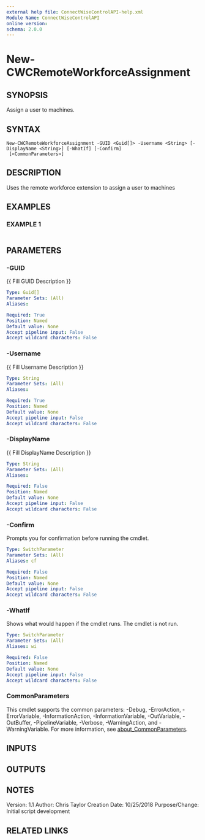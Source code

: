 ```yaml
---
external help file: ConnectWiseControlAPI-help.xml
Module Name: ConnectWiseControlAPI
online version:
schema: 2.0.0
---
```


# New-CWCRemoteWorkforceAssignment

## SYNOPSIS
Assign a user to machines.

## SYNTAX

```
New-CWCRemoteWorkforceAssignment -GUID <Guid[]> -Username <String> [-DisplayName <String>] [-WhatIf] [-Confirm]
 [<CommonParameters>]
```

## DESCRIPTION
Uses the remote workforce extension to assign a user to machines

## EXAMPLES

### EXAMPLE 1
```

```

## PARAMETERS

### -GUID
{{ Fill GUID Description }}

```yaml
Type: Guid[]
Parameter Sets: (All)
Aliases:

Required: True
Position: Named
Default value: None
Accept pipeline input: False
Accept wildcard characters: False
```

### -Username
{{ Fill Username Description }}

```yaml
Type: String
Parameter Sets: (All)
Aliases:

Required: True
Position: Named
Default value: None
Accept pipeline input: False
Accept wildcard characters: False
```

### -DisplayName
{{ Fill DisplayName Description }}

```yaml
Type: String
Parameter Sets: (All)
Aliases:

Required: False
Position: Named
Default value: None
Accept pipeline input: False
Accept wildcard characters: False
```

### -Confirm
Prompts you for confirmation before running the cmdlet.

```yaml
Type: SwitchParameter
Parameter Sets: (All)
Aliases: cf

Required: False
Position: Named
Default value: None
Accept pipeline input: False
Accept wildcard characters: False
```

### -WhatIf
Shows what would happen if the cmdlet runs. The cmdlet is not run.

```yaml
Type: SwitchParameter
Parameter Sets: (All)
Aliases: wi

Required: False
Position: Named
Default value: None
Accept pipeline input: False
Accept wildcard characters: False
```

### CommonParameters
This cmdlet supports the common parameters: -Debug, -ErrorAction, -ErrorVariable, -InformationAction, -InformationVariable, -OutVariable, -OutBuffer, -PipelineVariable, -Verbose, -WarningAction, and -WarningVariable. For more information, see [about_CommonParameters](http://go.microsoft.com/fwlink/?LinkID=113216).

## INPUTS

## OUTPUTS

## NOTES
Version:        1.1 Author:         Chris Taylor Creation Date:  10/25/2018 Purpose/Change: Initial script development

## RELATED LINKS
